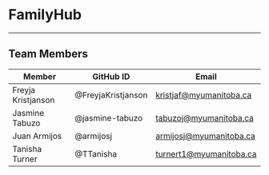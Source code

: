# FamilyHub
--------------

## Team Members
| Member             | GitHub ID          | Email                   |
|--------------------|--------------------|-------------------------|
| Freyja Kristjanson | @FreyjaKristjanson | kristjaf@myumanitoba.ca |
| Jasmine Tabuzo     | @jasmine-tabuzo    | tabuzoj@myumanitoba.ca  |
| Juan Armijos       | @armijosj          | armijosj@myumanitoba.ca |
| Tanisha Turner     | @TTanisha          | turnert1@myumanitoba.ca |


